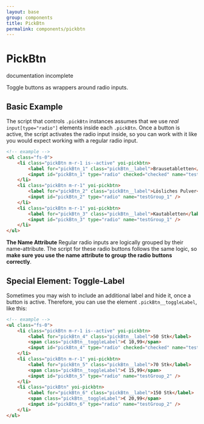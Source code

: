 ```yaml
---
layout: base
group: components
title: PickBtn
permalink: components/pickbtn
---
```


# PickBtn

<div class="m-t-4 m--pos-tr m--m-4 m--m-t-10">
    <span class="badge">documentation incomplete</span>
</div>

<p class="intro">Toggle buttons as wrappers around radio inputs.</p>

## Basic Example

The script that controls `.pickBtn` instances assumes that we use *real* `input[type="radio"]` elements inside each `.pickBtn`. Once a button is active, the script activates the radio input inside, so you can work with it like you would expect working with a regular radio input.

```html
<!-- example -->
<ul class="fs-0">
    <li class="pickBtn m-r-1 is--active" yoi-pickbtn>
        <label for="pickBtn_1" class="pickBtn__label">Brausetabletten</label>
        <input id="pickBtn_1" type="radio" checked="checked" name="testGroup_1" />
    </li>
    <li class="pickBtn m-r-1" yoi-pickbtn>
        <label for="pickBtn_2" class="pickBtn__label">Lösliches Pulver</label>
        <input id="pickBtn_2" type="radio" name="testGroup_1" />
    </li>
    <li class="pickBtn m-r-1" yoi-pickbtn>
        <label for="pickBtn_3" class="pickBtn__label">Kautabletten</label>
        <input id="pickBtn_3" type="radio" name="testGroup_1" />
    </li>
</ul>
```

<p class="hint"><b>The Name Attribute</b> Regular radio inputs are logically grouped by their name-attribute. The script for these radio buttons follows the same logic, so <b>make sure you use the name attribute to group the radio buttons correctly</b>.</p>

## Special Element: Toggle-Label

Sometimes you may wish to include an additional label and hide it, once a button is active. Therefore, you can use the element `.pickBtn__toggleLabel`, like this:

```html
<!-- example -->
<ul class="fs-0">
    <li class="pickBtn m-r-1 is--active" yoi-pickbtn>
        <label for="pickBtn_4" class="pickBtn__label">50 Stk</label>
        <span class="pickBtn__toggleLabel">€ 10,99</span>
        <input id="pickBtn_4" type="radio" checked="checked" name="testGroup_2" />
    </li>
    <li class="pickBtn m-r-1" yoi-pickbtn>
        <label for="pickBtn_5" class="pickBtn__label">70 Stk</label>
        <span class="pickBtn__toggleLabel">€ 15,99</span>
        <input id="pickBtn_5" type="radio" name="testGroup_2" />
    </li>
    <li class="pickBtn" yoi-pickbtn>
        <label for="pickBtn_6" class="pickBtn__label">150 Stk</label>
        <span class="pickBtn__toggleLabel">€ 20,99</span>
        <input id="pickBtn_6" type="radio" name="testGroup_2" />
    </li>
</ul>
```